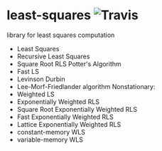 # least-squares ![Travis](https://travis-ci.org/redroy44/least-squares.svg?branch=master)
library for least squares computation
- Least Squares
- Recursive Least Squares
- Square Root RLS Potter's Algorithm
- Fast LS
- Levinson Durbin
- Lee-Morf-Friedlander algorithm
Nonstationary:
- Weighted LS
- Exponentially Weighted RLS
- Square Root Exponentially Weighted RLS
- Fast Exponentially Weighted RLS
- Lattice Exponentially Weighted RLS
- constant-memory WLS
- variable-memory WLS
